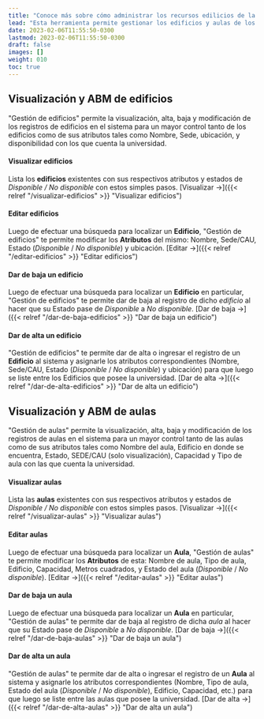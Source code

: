 ```yaml
---
title: "Conoce más sobre cómo administrar los recursos edilicios de la Universidad."
lead: "Esta herramienta permite gestionar los edificios y aulas de los que dispone la universidad para tener un mayor control de estos recursos."
date: 2023-02-06T11:55:50-0300
lastmod: 2023-02-06T11:55:50-0300
draft: false
images: []
weight: 010
toc: true
---
```



## Visualización y ABM de edificios

"Gestión de edificios" permite la visualización, alta, baja y modificación de los registros de edificios en el sistema para un mayor control tanto de los edificios como de sus atributos tales como Nombre, Sede, ubicación, y disponibilidad con los que cuenta la universidad.

#### Visualizar edificios

Lista los **edificios** existentes con sus respectivos atributos y estados de *Disponible / No disponible* con estos simples pasos. [Visualizar →]({{< relref "/visualizar-edificios" >}} "Visualizar edificios")


#### Editar edificios

Luego de efectuar una búsqueda para localizar un **Edificio**, "Gestión de edificios" te permite modificar los **Atributos** del mismo: Nombre, Sede/CAU, Estado (*Disponible* / *No disponible*) y ubicación. [Editar →]({{< relref "/editar-edificios" >}} "Editar edificios")

#### Dar de baja un edificio

Luego de efectuar una búsqueda para localizar un **Edificio** en particular, "Gestión de edificios" te permite dar de baja al registro de dicho *edificio* al hacer que su Estado pase de *Disponible* a *No disponible*. [Dar de baja →]({{< relref "/dar-de-baja-edificios" >}} "Dar de baja un edificio")

#### Dar de alta un edificio

"Gestión de edificios" te permite dar de alta o ingresar el registro de un **Edificio** al sistema y asignarle los atributos correspondientes (Nombre, Sede/CAU, Estado (*Disponible* / *No disponible*) y ubicación) para que luego se liste entre los Edificios que posee la universidad. [Dar de alta →]({{< relref "/dar-de-alta-edificios" >}} "Dar de alta un edificio")

## Visualización y ABM de aulas

"Gestión de aulas" permite la visualización, alta, baja y modificación de los registros de aulas en el sistema para un mayor control tanto de las aulas como de sus atributos tales como Nombre del aula, Edificio en donde se encuentra, Estado, SEDE/CAU (solo visualización), Capacidad y Tipo de aula con las que cuenta la universidad.

#### Visualizar aulas

Lista las **aulas** existentes con sus respectivos atributos y estados de *Disponible / No disponible* con estos simples pasos. [Visualizar →]({{< relref "/visualizar-aulas" >}} "Visualizar aulas")

#### Editar aulas

Luego de efectuar una búsqueda para localizar un **Aula**, "Gestión de aulas" te permite modificar los **Atributos** de esta: Nombre de aula, Tipo de aula, Edificio, Capacidad, Metros cuadrados, y Estado del aula (*Disponible* / *No disponible*). [Editar →]({{< relref "/editar-aulas" >}} "Editar aulas")

#### Dar de baja un aula

Luego de efectuar una búsqueda para localizar un **Aula** en particular, "Gestión de aulas" te permite dar de baja al registro de dicha *aula* al hacer que su Estado pase de *Disponible* a *No disponible*. [Dar de baja →]({{< relref "/dar-de-baja-aulas" >}} "Dar de baja un aula")

#### Dar de alta un aula

"Gestión de aulas" te permite dar de alta o ingresar el registro de un **Aula** al sistema y asignarle los atributos correspondientes (Nombre, Tipo de aula, Estado del aula (*Disponible* / *No disponible*), Edificio, Capacidad, etc.) para que luego se liste entre las aulas que posee la universidad. [Dar de alta →]({{< relref "/dar-de-alta-aulas" >}} "Dar de alta un aula")